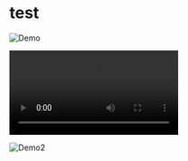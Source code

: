 # test


![Demo](https://user-images.githubusercontent.com/14092539/27794834-cc32c936-5fd1-11e7-9c37-f2dc5cabe32d.gif)

![Demo](https://raw.githubusercontent.com/legrandflo/test/master/2018-04-25%20at%2018-53-25.mp4)

![Demo2](https://github.com/legrandflo/test/blob/master/2018-04-25-at-18-53-25.gif)
